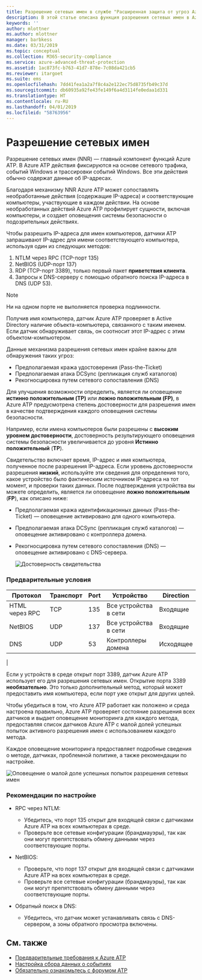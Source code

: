 ```yaml
---
title: Разрешение сетевых имен в службе "Расширенная защита от угроз Azure" | Документация Майкрософт
description: В этой статье описана функция разрешения сетевых имен в Azure ATP и способы ее использования.
keywords: ''
author: mlottner
ms.author: mlottner
manager: barbkess
ms.date: 03/31/2019
ms.topic: conceptual
ms.collection: M365-security-compliance
ms.service: azure-advanced-threat-protection
ms.assetid: 1ac873fc-b763-41d7-878e-7c08da421cb5
ms.reviewer: itargoet
ms.suite: ems
ms.openlocfilehash: 7dd41fea1a2a7f8c4a2e122ec75d8735fb49c37d
ms.sourcegitcommit: db60935a92fe43fe149f6a4d3114fe0edaa1d331
ms.translationtype: HT
ms.contentlocale: ru-RU
ms.lasthandoff: 04/01/2019
ms.locfileid: "58763956"
---
```

# <a name="what-is-network-name-resolution"></a>Разрешение сетевых имен

Разрешение сетевых имен (NNR) — главный компонент функций Azure ATP. В Azure ATP действия фиксируются на основе сетевого трафика, событий Windows и трассировки событий Windows. Все эти действия обычно содержат данные об IP-адресах.  

Благодаря механизму NNR Azure ATP может сопоставлять необработанные действия (содержащие IP-адреса) и соответствующие компьютеры, участвующие в каждом действии. На основе необработанных действий Azure ATP профилирует сущности, включая компьютеры, и создает оповещения системы безопасности о подозрительных действиях.

Чтобы разрешить IP-адреса для имен компьютеров, датчики ATP запрашивают IP-адрес для имени соответствующего компьютера, используя один из следующих методов:

1. NTLM через RPC (TCP-порт 135)
2. NetBIOS (UDP-порт 137)
3. RDP (TCP-порт 3389), только первый пакет **приветствия клиента**.
4. Запросы к DNS-серверу с помощью обратного поиска IP-адреса в DNS (UDP 53).

> [!NOTE]
>Ни на одном порте не выполняется проверка подлинности.

Получив имя компьютера, датчик Azure ATP проверяет в Active Directory наличие объекта-компьютера, связанного с таким именем. Если датчик обнаруживает связь, он соотносит этот IP-адрес с этим объектом-компьютером.

Данные механизма разрешения сетевых имен крайне важны для обнаружения таких угроз:

- Предполагаемая кража удостоверения (Pass-the-Ticket)
- Предполагаемая атака DCSync (репликация служб каталогов)
- Рекогносцировка путем сетевого сопоставления (DNS)

Для улучшения возможности определить, является ли оповещение **истинно положительным (TP)** или **ложно положительным (FP)**, в Azure ATP предусмотрена степень достоверности для разрешения имен в качестве подтверждения каждого оповещения системы безопасности. 
 
Например, если имена компьютеров были разрешены с **высоким уровнем достоверности**, достоверность результирующего оповещения системы безопасности увеличивается до уровня **Истинно положительный** (**TP**). 

Свидетельство включает время, IP-адрес и имя компьютера, полученное после разрешения IP-адреса. Если уровень достоверности разрешения **низкий**, используйте эти сведения для определения того, какое устройство было фактическим источником IP-адреса на тот момент, и проверки таких данных. После подтверждения устройства вы можете определить, является ли оповещение **ложно положительным** (**FP**), как описано ниже:

- Предполагаемая кража идентификационных данных (Pass-the-Ticket) — оповещение активировано для одного компьютера.
- Предполагаемая атака DCSync (репликация служб каталогов) — оповещение активировано с контроллера домена.
- Рекогносцировка путем сетевого сопоставления (DNS) — оповещение активировано с DNS-сервера.

    ![Достоверность свидетельства](media/nnr-high-certainty.png)


### <a name="prerequisites"></a>Предварительные условия
|Протокол|  Транспорт|  Port|   Устройство| Direction|
|--------|--------|------|-------|------|
|HTML через RPC| TCP |135|   Все устройства в сети| Входящие|
|NetBIOS|   UDP|    137|    Все устройства в сети| Входящие|
|DNS|   UDP|    53| Контроллеры домена| Исходящее|
|

Если у устройств в среде открыт порт 3389, датчик Azure ATP использует его для разрешения сетевых имен.
Открытие порта 3389 **необязательно**. Это только дополнительный метод, который может предоставить имя компьютера, если порт уже открыт для других целей.

Чтобы убедиться в том, что Azure ATP работает как положено и среда настроена правильно, Azure ATP проверяет состояние разрешения всех датчиков и выдает оповещение мониторинга для каждого метода, предоставляя список датчиков Azure ATP с малой долей успешных попыток активного разрешения имен с использованием каждого метода.

Каждое оповещение мониторинга предоставляет подробные сведения о методе, датчиках, проблемной политике, а также рекомендации по настройке.

![Оповещение о малой доле успешных попыток разрешения сетевых имен](media/atp-health-alert-audit-policy.png)


### <a name="configuration-recommendations"></a>Рекомендации по настройке

- RPC через NTLM:
    - Убедитесь, что порт 135 открыт для входящей связи с датчиками Azure ATP на всех компьютерах в среде.
    - Проверьте все сетевые конфигурации (брандмауэры), так как они могут препятствовать обмену данными через соответствующие порты.

- NetBIOS:
    - Проверьте, что порт 137 открыт для входящей связи с датчиками Azure ATP на всех компьютерах в среде.
    - Проверьте все сетевые конфигурации (брандмауэры), так как они могут препятствовать обмену данными через соответствующие порты.
- Обратный поиск в DNS:
    - Убедитесь, что датчик может устанавливать связь с DNS-сервером, а зоны обратного просмотра включены.


## <a name="see-also"></a>См. также
- [Предварительные требования к Azure ATP](atp-prerequisites.md)
- [Настройка сбора данных о событиях](configure-event-collection.md)
- [Обязательно ознакомьтесь с форумом ATP](https://aka.ms/azureatpcommunity)
